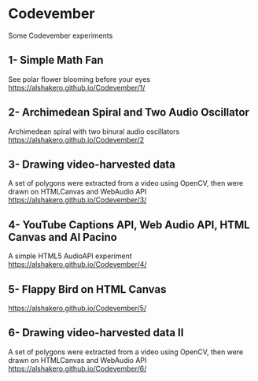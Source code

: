 # Codevember
Some Codevember experiments 

## 1- Simple Math Fan
See polar flower blooming before your eyes
https://alshakero.github.io/Codevember/1/

## 2- Archimedean Spiral and Two Audio Oscillator
Archimedean spiral with two binural audio oscillators
https://alshakero.github.io/Codevember/2

## 3- Drawing video-harvested data
A set of polygons were extracted from a video using OpenCV, then were drawn on HTMLCanvas and WebAudio API
https://alshakero.github.io/Codevember/3/

## 4- YouTube Captions API, Web Audio API, HTML Canvas and Al Pacino
A simple HTML5 AudioAPI experiment
https://alshakero.github.io/Codevember/4/

## 5- Flappy Bird on HTML Canvas
https://alshakero.github.io/Codevember/5/

## 6- Drawing video-harvested data II
A set of polygons were extracted from a video using OpenCV, then were drawn on HTMLCanvas and WebAudio API
https://alshakero.github.io/Codevember/6/

